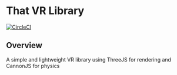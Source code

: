# That VR Library
[![CircleCI](https://circleci.com/gh/ThatDevCompany/that-vr-library.svg?style=svg)](https://circleci.com/gh/ThatDevCompany/that-vr-library)
##  Overview
A simple and lightweight VR library using ThreeJS for rendering and CannonJS for physics